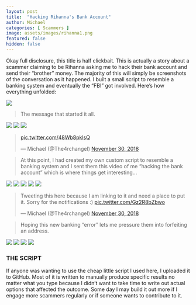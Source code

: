 ```yaml
---
layout: post
title:  "Hacking Rihanna's Bank Account"
author: Michael
categories: [ Scammers ]
image: assets/images/rihanna1.png
featured: false
hidden: false
---
```

Okay full disclosure, this title is half clickbait. This is actually a story about a scammer claiming to be Rihanna asking me to hack their bank account and send their “brother” money. The majority of this will simply be screenshots of the conversation as it happened. I built a small script to resemble a banking system and eventually the “FBI” got involved. Here’s how everything unfolded:

<img src="/assets/images/rihanna1.png">
<blockquote>The message that started it all.</blockquote>
<img src="/assets/images/rihanna2.png">
<img src="/assets/images/rihanna3.png">
<img src="/assets/images/rihanna4.png">
<blockquote class="twitter-tweet"><p lang="und" dir="ltr"> <a href="https://t.co/48Wb8pklsQ">pic.twitter.com/48Wb8pklsQ</a></p>&mdash; Michael (@The4rchangel) <a href="https://twitter.com/The4rchangel/status/1068576511467372547?ref_src=twsrc%5Etfw">November 30, 2018</a></blockquote> <script async src="https://platform.twitter.com/widgets.js" charset="utf-8"></script>
<blockquote>At this point, I had created my own custom script to resemble a banking system and I sent them this video of me “hacking the bank account” which is where things get interesting…</blockquote>
<img src="/assets/images/rihanna5.png">
<img src="/assets/images/rihanna6.png">
<img src="/assets/images/rihanna7.png">
<img src="/assets/images/rihanna8.png">
<img src="/assets/images/rihanna9.png">
<blockquote class="twitter-tweet"><p lang="en" dir="ltr">Tweeting this here because I am linking to it and need a place to put it. Sorry for the notifications :) <a href="https://t.co/Gz2R8bZbwo">pic.twitter.com/Gz2R8bZbwo</a></p>&mdash; Michael (@The4rchangel) <a href="https://twitter.com/The4rchangel/status/1068614160756498433?ref_src=twsrc%5Etfw">November 30, 2018</a></blockquote> <script async src="https://platform.twitter.com/widgets.js" charset="utf-8"></script>
<blockquote>Hoping this new banking “error” lets me pressure them into forfeiting an address.</blockquote>
<img src="/assets/images/rihanna10.png">
<img src="/assets/images/rihanna11.png">
<img src="/assets/images/rihanna12.png">
<img src="/assets/images/rihanna13.png">

### THE SCRIPT

If anyone was wanting to use the cheap little script I used here, I uploaded it to GitHub. Most of it is written to manually produce specific results no matter what you type because I didn’t want to take time to write out actual options that affected the outcome. Some day I may build it out more if I engage more scammers regularly or if someone wants to contribute to it.

<div class="iframely-embed"><div class="iframely-responsive" style="height: 140px; padding-bottom: 0;"><a href="https://github.com/the4rchangel/Scam-Scripts" data-iframely-url="//cdn.iframe.ly/yWOcO4R"></a></div></div><script async src="//cdn.iframe.ly/embed.js" charset="utf-8"></script>
